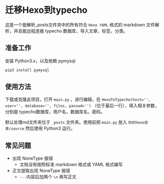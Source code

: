 # 迁移Hexo到typecho

这是一个能解析_posts文件夹中的所有符合 `Hexo YAML` 格式的 markdown 文件解析，并且能远程连接 typecho 数据库，导入文章，标签，分类。

## 准备工作

安装 Python3.x，以及依赖 pymysql

```bash
pip3 install pymysql
```



## 使用方法

下载或克隆此项目，打开 `main.py` ，进行编辑，在 `HexoToTypecho(host='', user='', database='', files, passwd='')` （位于最后一行），填入相关参数，分别是 typecho数据库，用户名，数据库名，密码。

默认处理md文件夹位于 `_posts` 文件夹。使用前把 `main.py` 放入 `你的hexo目录/source` 然后使用 Python3 运行。

## 常见问题

* 出现 NoneType 报错
  - 文档没有按照标准 markdown 格式或 YAML 格式编写
* 正文提取出现 NoneType 报错
  - `---`内容后加两个 `\n` 再写正文